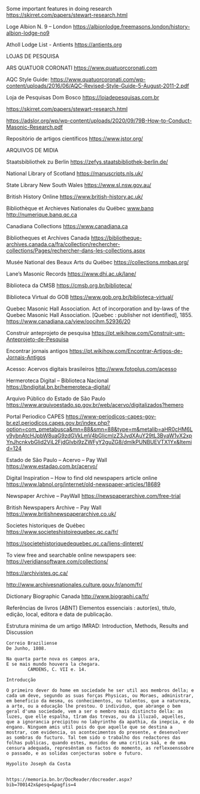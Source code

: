 Some important features in doing research 
https://skirret.com/papers/stewart-research.html 


Loge Albion N. 9 – London 
https://albionlodge.freemasons.london/history-albion-lodge-no9  

Atholl Lodge List - Antients
https://antients.org 


LOJAS DE PESQUISA 

ARS QUATUOR CORONATI
https://www.quatuorcoronati.com

AQC Style Guide: 
https://www.quatuorcoronati.com/wp-content/uploads/2016/06/AQC-Revised-Style-Guide-5-August-2011-2.pdf 

Loja de Pesquisas Dom Bosco
https://lojadepesquisas.com.br

https://skirret.com/papers/stewart-research.html

https://adslor.org/wp/wp-content/uploads/2020/09/79B-How-to-Conduct-Masonic-Research.pdf 

Repositório de artigos científicos 
https://www.jstor.org/ 


ARQUIVOS DE MIDIA 

Staatsbibliothek zu Berlin 
https://zefys.staatsbibliothek-berlin.de/ 

National Library of Scotland 
https://manuscripts.nls.uk/ 

State Library New South Wales 
https://www.sl.nsw.gov.au/ 

British History Online 
https://www.british-history.ac.uk/ 

Bibliothèque et Archieves Nationales du Québec www.banq
http://numerique.banq.qc.ca 

Canadiana Collections 
https://www.canadiana.ca

Bibliotheques et Archives Canada
https://bibliotheque-archives.canada.ca/fra/collection/rechercher-collections/Pages/rechercher-dans-les-collections.aspx

Musée National des Beaux Arts du Québec
https://collections.mnbaq.org/

Lane’s Masonic Records
https://www.dhi.ac.uk/lane/ 

Biblioteca da CMSB
https://cmsb.org.br/biblioteca/

Biblioteca Virtual do GOB
https://www.gob.org.br/biblioteca-virtual/ 


Quebec Masonic Hall Association. 
Act of incorporation and by-laws of the Quebec Masonic Hall Association. 
[Quebec : publisher not identified], 1855. 
https://www.canadiana.ca/view/oocihm.52936/20 

Construir anteprojeto de pesquisa 
https://pt.wikihow.com/Construir-um-Anteprojeto-de-Pesquisa

Encontrar jornais antigos 
https://pt.wikihow.com/Encontrar-Artigos-de-Jornais-Antigos 


Acesso: Acervos digitais brasileiros 
http://www.fotoplus.com/acesso 

Hermeroteca Digital – Biblioteca Nacional 
https://bndigital.bn.br/hemeroteca-digital/ 

Arquivo Público do Estado de São Paulo 
https://www.arquivoestado.sp.gov.br/web/acervo/digitalizados?hemero 

Portal Periodico CAPES
https://www-periodicos-capes-gov-br.ezl.periodicos.capes.gov.br/index.php?option=com_pmetabusca&mn=88&smn=88&type=m&metalib=aHR0cHM6Ly9ybnAtcHJpbW8uaG9zdGVkLmV4bGlicmlzZ3JvdXAuY29tL3ByaW1vX2xpYnJhcnkvbGlid2ViL2FjdGlvbi9zZWFyY2guZG8/dmlkPUNBUEVTX1Yx&Itemid=124 

Estado de São Paulo – Acervo – Pay Wall
https://www.estadao.com.br/acervo/ 

Digital Inspiration – How to find old newspapers article online 
https://www.labnol.org/internet/old-newspaper-articles/18689 

Newspaper Archive – PayWall 
https://newspaperarchive.com/free-trial 

British Newspapers Archive – Pay Wall 
https://www.britishnewspaperarchive.co.uk/ 

Societes historiques de Québec
https://www.societeshistoirequebec.qc.ca/fr/ 

https://societehistoriquedequebec.qc.ca/liens-dinteret/ 

To view free and searchable online newspapers see: 
https://veridiansoftware.com/collections/ 

https://archivistes.qc.ca/

http://www.archivesnationales.culture.gouv.fr/anom/fr/

Dictionary Biographic Canada 
http://www.biographi.ca/fr/ 



Referências de livros (ABNT) 
Elementos essenciais : autor(es), titulo, edição, local, editora e data de publicação. 


Estrutura minima de um artigo 
IMRAD: Introduction, Methods, Results and Discussion


    
    Correio Braziliense 
    De Junho, 1808. 
    
    Na quarta parte nova os campos ara, 
    E se mais mundo houvera la chegara. 
    		CAMOENS, C. VII e. 14. 
    
    Introducção 
    
    O primeiro dever do home em sociedade he ser util aos membros della; e cada um deve, segundo as suas forças Physicas, ou Moraes, administrar, em beneficio da mesma, os conhecimentos, ou talentos, que a natureza, a arte, ou a educação lhe prestou. O individuo, que abrange o bem geral d'uma sociedade, vem a ser o membro mais distincto della: as luzes, que elle espalha, tîram das trevas, ou da illuzaõ, aquelles, que a ignorancia precipitou no labyrintho da apathia, da inepcia, e do engano. Ninguem amis util pois do que aquelle que se destina a mostrar, com evidencia, os acontecimentos do presente, e desenvolver as sombras do fucturo. Tal tem sido o trabalho dos redactores das folhas publicas, quando estes, munidos de uma critica saã, e de uma censura adequada, represêntam os factos do momento, as reflexoenssobre o passado, e as solidas conjecturas sobre o futuro. 
    
    Hypolito Joseph da Costa
    
    
    https://memoria.bn.br/DocReader/docreader.aspx?bib=700142x&pesq=&pagfis=4
